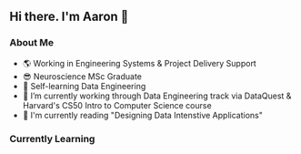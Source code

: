 ## Hi there. I'm Aaron 👋

### About Me 

- :earth_americas: Working in Engineering Systems & Project Delivery Support
- :sunglasses: Neuroscience MSc Graduate
- 🌱 Self-learning Data Engineering
- 🔭 I’m currently working through Data Engineering track via DataQuest & Harvard's CS50 Intro to Computer Science course
- :closed_book: I'm currently reading "Designing Data Intenstive Applications"

### Currently Learning


<!--
**ABZ-Aaron/Abz-Aaron** is a ✨ _special_ ✨ repository because its `README.md` (this file) appears on your GitHub profile.

Here are some ideas to get you started:

- 🔭 I’m currently working on ...
- 🌱 I’m currently learning ...
- 👯 I’m looking to collaborate on ...
- 🤔 I’m looking for help with ...
- 💬 Ask me about ...
- 📫 How to reach me: ...
- 😄 Pronouns: ...
- ⚡ Fun fact: ...
-->
